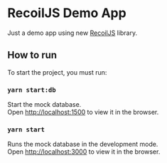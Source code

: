 # RecoilJS Demo App

Just a demo app using new [RecoilJS](https://recoiljs.org/) library.

## How to run

To start the project, you must run:

### `yarn start:db`

Start the mock database.\
Open [http://localhost:1500](http://localhost:1500) to view it in the browser.

### `yarn start`

Runs the mock database in the development mode.\
Open [http://localhost:3000](http://localhost:3000) to view it in the browser.



